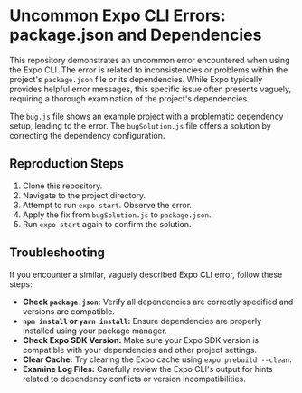 # Uncommon Expo CLI Errors: package.json and Dependencies

This repository demonstrates an uncommon error encountered when using the Expo CLI. The error is related to inconsistencies or problems within the project's `package.json` file or its dependencies. While Expo typically provides helpful error messages, this specific issue often presents vaguely, requiring a thorough examination of the project's dependencies.

The `bug.js` file shows an example project with a problematic dependency setup, leading to the error.  The `bugSolution.js` file offers a solution by correcting the dependency configuration.

## Reproduction Steps

1. Clone this repository.
2. Navigate to the project directory.
3. Attempt to run `expo start`.  Observe the error.
4. Apply the fix from `bugSolution.js` to `package.json`.
5. Run `expo start` again to confirm the solution.

## Troubleshooting

If you encounter a similar, vaguely described Expo CLI error, follow these steps:

* **Check `package.json`:** Verify all dependencies are correctly specified and versions are compatible.
* **`npm install` or `yarn install`:** Ensure dependencies are properly installed using your package manager.
* **Check Expo SDK Version:** Make sure your Expo SDK version is compatible with your dependencies and other project settings.
* **Clear Cache:** Try clearing the Expo cache using `expo prebuild --clean`.
* **Examine Log Files:** Carefully review the Expo CLI's output for hints related to dependency conflicts or version incompatibilities.